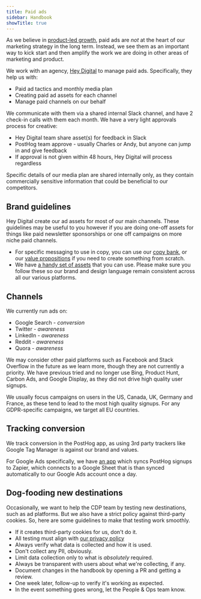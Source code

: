 ```yaml
---
title: Paid ads
sidebar: Handbook
showTitle: true
---
```


As we believe in [product-led growth](/blog/product-led-growth), paid ads are _not_ at the heart of our marketing strategy in the long term. Instead, we see them as an important way to kick start and then amplify the work we are doing in other areas of marketing and product. 

We work with an agency, [Hey Digital](https://www.heydigital.co/) to manage paid ads. Specifically, they help us with:
- Paid ad tactics and monthly media plan
- Creating paid ad assets for each channel
- Manage paid channels on our behalf 

We communicate with them via a shared internal Slack channel, and have 2 check-in calls with them each month. We have a very light approvals process for creative:

- Hey Digital team share asset(s) for feedback in Slack
- PostHog team approve - usually Charles or Andy, but anyone can jump in and give feedback
- If approval is not given within 48 hours, Hey Digital will process regardless

Specific details of our media plan are shared internally only, as they contain commercially sensitive information that could be beneficial to our competitors. 

## Brand guidelines

Hey Digital create our ad assets for most of our main channels. These guidelines may be useful to you however if you are doing one-off assets for things like paid newsletter sponsorships or one off campaigns on more niche paid channels. 

- For specific messaging to use in copy, you can use our [copy bank](https://docs.google.com/spreadsheets/d/1VOwyDs8qmXw38KgCiPeJMIGS-SedSAZLXfb2zvB_1jE/edit#gid=0), or our [value propositions](/handbook/growth/marketing/value-propositions) if you need to create something from scratch.
- We have [a handy set of assets](/media) that you can use. Please make sure you follow these so our brand and design language remain consistent across all our various platforms. 

## Channels

We currently run ads on:
- Google Search - _conversion_
- Twitter - _awareness_
- LinkedIn - _awareness_
- Reddit - _awareness_
- Quora - _awareness_

We may consider other paid platforms such as Facebook and Stack Overflow in the future as we learn more, though they are not currently a priority. We have previous tried and no longer use Bing, Product Hunt, Carbon Ads, and Google Display, as they did not drive high quality user signups. 

We usually focus campaigns on users in the US, Canada, UK, Germany and France, as these tend to lead to the most high quality signups. For any GDPR-specific campaigns, we target all EU countries. 

## Tracking conversion

We track conversion in the PostHog app, as using 3rd party trackers like Google Tag Manager is against our brand and values. 

For Google Ads specifically, we have [an app](https://github.com/PostHog/plugin-write-google-ads-to-zapier) which syncs PostHog signups to Zapier, which connects to a Google Sheet that is than synced automatically to our Google Ads account once a day.

## Dog-fooding new destinations

Occasionally, we want to help the CDP team by testing new destinations, such as ad platforms. But we also have a strict policy against third-party cookies. So, here are some guidelines to make that testing work smoothly. 

* If it creates third-party cookies for us, don't do it. 
* All testing must align with [our privacy policy](/privacy)
* Always verify what data is collected and how it is used. 
* Don't collect any PII, obviously. 
* Limit data collection only to what is _absolutely_ required. 
* Always be transparent with users about what we're collecting, if any. 
* Document changes in the handbook by opening a PR and getting a review. 
* One week later, follow-up  to verify it's working as expected.
* In the event something goes wrong, let the People & Ops team know. 
